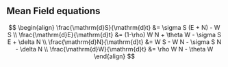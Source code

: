 ## Mean Field equations

$$
\begin{align}
\frac{\mathrm{d}S}{\mathrm{d}t} &= \sigma S (E + N) - W S \\
\frac{\mathrm{d}E}{\mathrm{d}t} &= (1-\rho) W N + \theta W - \sigma S E + \delta N \\
\frac{\mathrm{d}N}{\mathrm{d}t} &= W S - W N - \sigma S N - \delta N \\
\frac{\mathrm{d}W}{\mathrm{d}t} &= \rho W N - \theta W
\end{align}
$$

